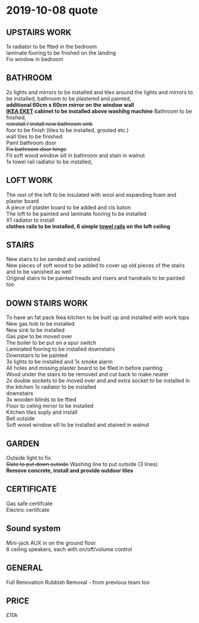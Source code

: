# 2019-10-08 quote  

## UPSTAIRS WORK  
1x radiator to be ftted in the bedroom  
laminate fooring to be fnished on the landing  
Fix window in bedroom  

## BATHROOM  
2x lights and mirrors to be installed and tiles around the lights and mirrors to be installed, bathroom to be plastered  and painted,  
**additional 60cm x 60cm mirror on the window wall**  
**[IKEA EKET](https://www.ikea.com/gb/en/p/eket-wall-mounted-cabinet-combination-dark-grey-s49307640/) cabinet to be installed above washihg machine**
Bathroom to be fnished,  
~~reinstall / install new bathroom sink~~  
foor to be finish (tiles to be installed, grouted etc.)  
wall tiles to be finished  
Paint bathroom door  
~~Fix bathroom door hinge~~  
Fit soft wood window sill in bathroom and stain in walnut  
1x towel rail radiator to be installed,

## LOFT WORK  
The rest of the loft to be insulated with wool and expanding foam and plaster board  
A piece of plaster board to be added and cls baton  
The loft to be painted and laminate fooring to be installed  
X1 radiator to install  
**clothes rails to be installed, 6 simple [towel rails](https://www.ebay.co.uk/itm/Pipe-Towel-Rail-Towel-Holder-Industrial-Rustic-Decor-Fixings-Included-M/401881998602) on the loft ceiling**

## STAIRS  
New stairs to be sanded and vanished  
New pieces of soft wood to be added to cover up old pieces of the stairs and to be vanished as well  
Original stairs to be painted treads and risers and handrails to be painted too  

## DOWN STAIRS WORK  
To have an fat pack Ikea kitchen to be built up and installed with work tops  
New gas hob to be installed  
New sink to be installed  
Gas pipe to be moved over  
The boiler to be put on a spur switch  
Laminated fooring to be installed downstairs  
Downstairs to be painted  
3x lights to be installed and 1x smoke alarm  
All holes and missing plaster board to be flled in before painting  
Wood under the stairs to be removed and cut back to make neater  
2x double sockets to be moved over and and extra socket to be installed in the kitchen 1x radiator to be installed  
downstairs  
3x wooden blinds to be ftted  
Floor to celing mirror to be installed  
Kitchen tiles suply and install  
Bell outside  
Soft wood window sill to be installed and stained in walnut  

## GARDEN  
Outside light to fix  
~~Slate to put down outside~~
Washing line to put outside (3 lines)  
**Remove concrete, install and provide outdoor tiles**

## CERTIFICATE  
Gas safe certifcate  
Electric certifcate  

## Sound system

Mini-jack AUX in on the ground floor  
6 ceiling speakers, each with on/off/volume control

## GENERAL  

Full Renovation Rubbish Removal - from previous team too  

## PRICE

£10k

